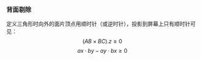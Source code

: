 

### 背面剔除

定义三角形时向外的面片顶点用顺时针（或逆时针），投影到屏幕上只有顺时针可见：
$$
(AB\times BC).z \ge 0
$$
$$
ax\cdot by -ay \cdot bx \ge 0 
$$